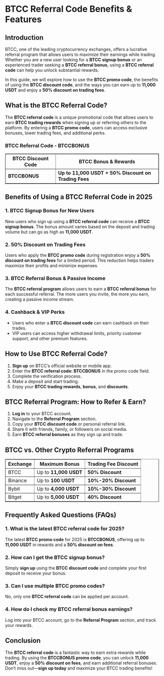 <h1>BTCC Referral Code Benefits & Features</h1>
<h2>Introduction</h2>
<p>BTCC, one of the leading cryptocurrency exchanges, offers a lucrative referral program that allows users to maximize their earnings while trading. Whether you are a new user looking for a <strong>BTCC signup bonus</strong> or an experienced trader seeking a <strong>BTCC referral bonus</strong>, using a <strong>BTCC referral code</strong> can help you unlock substantial rewards.</p>
<p>In this guide, we will explore how to use the <strong>BTCC promo code</strong>, the benefits of using the <strong>BTCC discount code</strong>, and the ways you can earn up to <strong>11,000 USDT</strong> and enjoy a <strong>50% discount on trading fees</strong>.</p>

<h2>What is the BTCC Referral Code?</h2>
<p>The <strong>BTCC referral code</strong> is a unique promotional code that allows users to earn <strong>BTCC trading rewards</strong> when signing up or referring others to the platform. By entering a <strong>BTCC promo code</strong>, users can access exclusive bonuses, lower trading fees, and additional perks.</p>

<h3>BTCC Referral Code - BTCCBONUS</h3>
<table border="1">
    <tr>
        <th>BTCC Discount Code</th>
        <th>BTCC Bonus & Rewards</th>
    </tr>
    <tr>
        <td><strong>BTCCBONUS</strong></td>
        <td><strong>Up to 11,000 USDT + 50% Discount on Trading Fees</strong></td>
    </tr>
</table>

<h2>Benefits of Using a BTCC Referral Code in 2025</h2>

<h3>1. BTCC Signup Bonus for New Users</h3>
<p>New users who sign up using a <strong>BTCC referral code</strong> can receive a <strong>BTCC signup bonus</strong>. The bonus amount varies based on the deposit and trading volume but can go as high as <strong>11,000 USDT</strong>.</p>

<h3>2. 50% Discount on Trading Fees</h3>
<p>Users who apply the <strong>BTCC promo code</strong> during registration enjoy a <strong>50% discount on trading fees</strong> for a limited period. This reduction helps traders maximize their profits and minimize expenses.</p>

<h3>3. BTCC Referral Bonus & Passive Income</h3>
<p>The <strong>BTCC referral program</strong> allows users to earn a <strong>BTCC referral bonus</strong> for each successful referral. The more users you invite, the more you earn, creating a passive income stream.</p>

<h3>4. Cashback & VIP Perks</h3>
<ul>
    <li>Users who enter a <strong>BTCC discount code</strong> can earn cashback on their trades.</li>
    <li>VIP users can access higher withdrawal limits, priority customer support, and other premium features.</li>
</ul>

<h2>How to Use BTCC Referral Code?</h2>
<ol>
    <li><strong>Sign up</strong> on BTCC’s official website or mobile app.</li>
    <li>Enter the <strong>BTCC referral code: BTCCBONUS</strong> in the promo code field.</li>
    <li>Complete the verification process.</li>
    <li>Make a deposit and start trading.</li>
    <li>Enjoy your <strong>BTCC trading rewards</strong>, <strong>bonus</strong>, and <strong>discounts</strong>.</li>
</ol>

<h2>BTCC Referral Program: How to Refer & Earn?</h2>
<ol>
    <li><strong>Log in</strong> to your BTCC account.</li>
    <li>Navigate to the <strong>Referral Program</strong> section.</li>
    <li>Copy your <strong>BTCC discount code</strong> or personal referral link.</li>
    <li>Share it with friends, family, or followers on social media.</li>
    <li>Earn <strong>BTCC referral bonuses</strong> as they sign up and trade.</li>
</ol>

<h2>BTCC vs. Other Crypto Referral Programs</h2>
<table border="1">
    <tr>
        <th>Exchange</th>
        <th>Maximum Bonus</th>
        <th>Trading Fee Discount</th>
    </tr>
    <tr>
        <td>BTCC</td>
        <td>Up to <strong>11,000 USDT</strong></td>
        <td><strong>50% Discount</strong></td>
    </tr>
    <tr>
        <td>Binance</td>
        <td>Up to <strong>100 USDT</strong></td>
        <td><strong>10%-20% Discount</strong></td>
    </tr>
    <tr>
        <td>Bybit</td>
        <td>Up to <strong>4,000 USDT</strong></td>
        <td><strong>10%-30% Discount</strong></td>
    </tr>
    <tr>
        <td>Bitget</td>
        <td>Up to <strong>5,000 USDT</strong></td>
        <td><strong>40% Discount</strong></td>
    </tr>
</table>

<h2>Frequently Asked Questions (FAQs)</h2>

<h3>1. What is the latest BTCC referral code for 2025?</h3>
<p>The latest <strong>BTCC promo code</strong> for 2025 is <strong>BTCCBONUS</strong>, offering up to <strong>11,000 USDT</strong> in rewards and a <strong>50% discount on fees</strong>.</p>

<h3>2. How can I get the BTCC signup bonus?</h3>
<p>Simply <strong>sign up</strong> using the <strong>BTCC discount code</strong> and complete your first deposit to receive your bonus.</p>

<h3>3. Can I use multiple BTCC promo codes?</h3>
<p>No, only one <strong>BTCC referral code</strong> can be applied per account.</p>

<h3>4. How do I check my BTCC referral bonus earnings?</h3>
<p>Log into your BTCC account, go to the <strong>Referral Program</strong> section, and track your rewards.</p>

<h2>Conclusion</h2>
<p>The <strong>BTCC referral code</strong> is a fantastic way to earn extra rewards while trading. By using the <strong>BTCCBONUS promo code</strong>, you can unlock <strong>11,000 USDT</strong>, enjoy a <strong>50% discount on fees</strong>, and earn additional referral bonuses. Don’t miss out—<strong>sign up today</strong> and maximize your BTCC trading benefits!</p>
